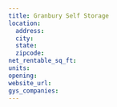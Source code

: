 ```yaml
---
title: Granbury Self Storage
location:
  address:
  city:
  state:
  zipcode:
net_rentable_sq_ft:
units:
opening:
website_url:
gys_companies:
---
```

